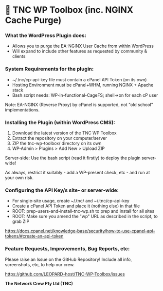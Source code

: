 # 🐆 TNC WP Toolbox (inc. NGINX Cache Purge)

### What the WordPress Plugin does:

- Allows you to purge the EA-NGINX User Cache from within WordPress
- Will expand to include other features as requested by community & clients

### System Requirements for the plugin:

- ~/.tnc/cp-api-key file must contain a cPanel API Token (on its own)
- Hosting Environment must be cPanel+WHM, running NGINX + Apache stack
- Bash script needs: WP-in-functional-CageFS; shell->on for each cP user

Note: EA-NGINX (Reverse Proxy) by cPanel is supported, not "old school" implementations.

### Installing the Plugin (within WordPress CMS):

1. Download the latest version of the TNC WP Toolbox
2. Extract the repository on your computer/server
3. ZIP the tnc-wp-toolbox/ directory on its own
4. WP-Admin > Plugins > Add New > Upload ZIP

Server-side: Use the bash script (read it firstly) to deploy the plugin server-wide!

As always, restrict it suitably - add a WP-present check, etc - and run at your own risk.

### Configuring the API Key/s site- or server-wide:

- For single-site usage, create ~/.tnc/ and ~/.tnc/cp-api-key
- Create a cPanel API Token and place it (nothing else) in that file
- ROOT: prep-users-and-install-tnc-wp.sh to prep and install for all sites
- ROOT: Make sure you amend the "wp" URL as described in the script, to grab ZIP

https://docs.cpanel.net/knowledge-base/security/how-to-use-cpanel-api-tokens/#create-an-api-token

### Feature Requests, Improvements, Bug Reports, etc:

Please raise an Issue on the GitHub Repository! Include all info, screenshots, etc, to help our crew.

https://github.com/LEOPARD-host/TNC-WP-Toolbox/issues

**The Network Crew Pty Ltd (TNC)**
